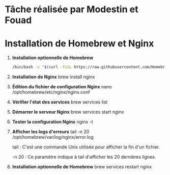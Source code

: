 # Tâche réalisée par Modestin et Fouad

# Installation de Homebrew et Nginx

1. **Installation optionnelle de Homebrew**

   ```bash
   /bin/bash -c "$(curl -fsSL https://raw.githubusercontent.com/Homebrew/install/HEAD/install.sh)"

1. **Installation de Nginx**
    brew install nginx
2. **Édition du fichier de configuration Nginx**
    nano /opt/homebrew/etc/nginx/nginx.conf 
3. **Vérifier l'état des services**
    brew services list
4. **Démarrer le serveur Nginx**
    brew services start nginx
5. **Tester la configuration Nginx**
    nginx -t
6. **Afficher les logs d'erreurs**
    tail -n 20 /opt/homebrew/var/log/nginx/error.log
    
    tail : C'est une commande Unix utilisée pour afficher la fin d'un fichier.

    -n 20 : Ce paramètre indique à tail d'afficher les 20 dernières lignes.
7. **Installation optionnelle de Homebrew**
    brew services restart nginx

